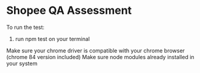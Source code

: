 # Shopee QA Assessment
To run the test:
1. run npm test on your terminal

Make sure your chrome driver is compatible with your chrome browser (chrome 84 version included)
Make sure node modules already installed in your system
